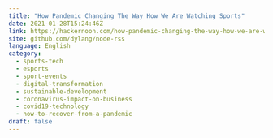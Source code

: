 ```yaml
---
title: "How Pandemic Changing The Way How We Are Watching Sports"
date: 2021-01-28T15:24:46Z
link: https://hackernoon.com/how-pandemic-changing-the-way-how-we-are-watching-sports-8h1n316n?source=rss&utm_medium=RSS&utm_source=news.12bit.vn
site: github.com/dylang/node-rss
language: English
category:
  - sports-tech
  - esports
  - sport-events
  - digital-transformation
  - sustainable-development
  - coronavirus-impact-on-business
  - covid19-technology
  - how-to-recover-from-a-pandemic
draft: false
---
```

